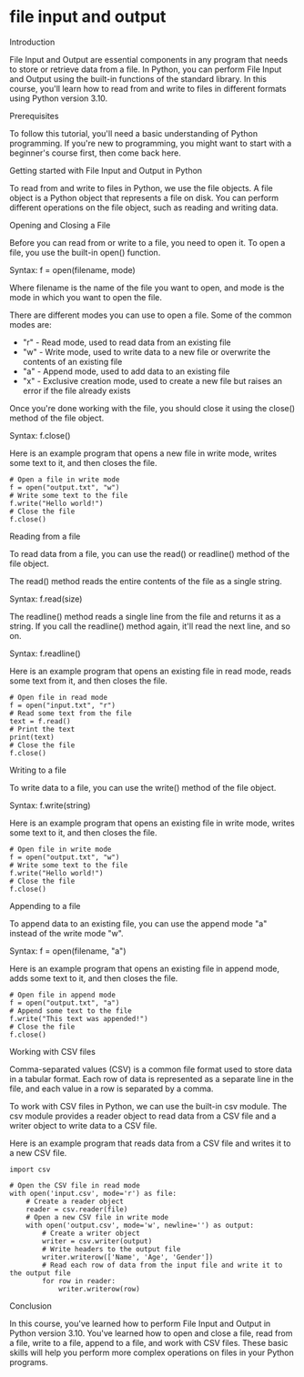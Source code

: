 
file input and output
=====================
Introduction

File Input and Output are essential components in any program that needs to store or retrieve data from a file. In Python, you can perform File Input and Output using the built-in functions of the standard library. In this course, you'll learn how to read from and write to files in different formats using Python version 3.10.

Prerequisites

To follow this tutorial, you'll need a basic understanding of Python programming. If you're new to programming, you might want to start with a beginner's course first, then come back here.

Getting started with File Input and Output in Python

To read from and write to files in Python, we use the file objects. A file object is a Python object that represents a file on disk. You can perform different operations on the file object, such as reading and writing data.

Opening and Closing a File

Before you can read from or write to a file, you need to open it. To open a file, you use the built-in open() function.

Syntax: f = open(filename, mode)

Where filename is the name of the file you want to open, and mode is the mode in which you want to open the file. 

There are different modes you can use to open a file. Some of the common modes are:

- "r" - Read mode, used to read data from an existing file
- "w" - Write mode, used to write data to a new file or overwrite the contents of an existing file
- "a" - Append mode, used to add data to an existing file
- "x" - Exclusive creation mode, used to create a new file but raises an error if the file already exists

Once you're done working with the file, you should close it using the close() method of the file object.

Syntax: f.close()

Here is an example program that opens a new file in write mode, writes some text to it, and then closes the file.

```
# Open a file in write mode
f = open("output.txt", "w")
# Write some text to the file
f.write("Hello world!")
# Close the file
f.close()
```

Reading from a file

To read data from a file, you can use the read() or readline() method of the file object.

The read() method reads the entire contents of the file as a single string.

Syntax: f.read(size)

The readline() method reads a single line from the file and returns it as a string. If you call the readline() method again, it'll read the next line, and so on.

Syntax: f.readline()

Here is an example program that opens an existing file in read mode, reads some text from it, and then closes the file.

```
# Open file in read mode
f = open("input.txt", "r")
# Read some text from the file
text = f.read()
# Print the text
print(text)
# Close the file
f.close()
```

Writing to a file

To write data to a file, you can use the write() method of the file object.

Syntax: f.write(string)

Here is an example program that opens an existing file in write mode, writes some text to it, and then closes the file.

```
# Open file in write mode
f = open("output.txt", "w")
# Write some text to the file
f.write("Hello world!")
# Close the file
f.close()
```

Appending to a file

To append data to an existing file, you can use the append mode "a" instead of the write mode "w".

Syntax: f = open(filename, "a")

Here is an example program that opens an existing file in append mode, adds some text to it, and then closes the file.

```
# Open file in append mode
f = open("output.txt", "a")
# Append some text to the file
f.write("This text was appended!")
# Close the file
f.close()
```

Working with CSV files

Comma-separated values (CSV) is a common file format used to store data in a tabular format. Each row of data is represented as a separate line in the file, and each value in a row is separated by a comma.

To work with CSV files in Python, we can use the built-in csv module. The csv module provides a reader object to read data from a CSV file and a writer object to write data to a CSV file.

Here is an example program that reads data from a CSV file and writes it to a new CSV file.

```
import csv

# Open the CSV file in read mode
with open('input.csv', mode='r') as file:
    # Create a reader object
    reader = csv.reader(file)
    # Open a new CSV file in write mode
    with open('output.csv', mode='w', newline='') as output:
        # Create a writer object
        writer = csv.writer(output)
        # Write headers to the output file
        writer.writerow(['Name', 'Age', 'Gender'])
        # Read each row of data from the input file and write it to the output file
        for row in reader:
            writer.writerow(row)

```

Conclusion

In this course, you've learned how to perform File Input and Output in Python version 3.10. You've learned how to open and close a file, read from a file, write to a file, append to a file, and work with CSV files. These basic skills will help you perform more complex operations on files in your Python programs.